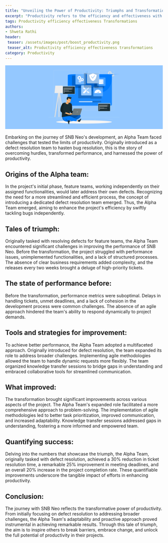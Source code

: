 ```yaml
---
title: "Unveiling the Power of Productivity: Triumphs and Transformations in Project SNB Neo"
excerpt: "Productivity refers to the efficiency and effectiveness with which resources are using to achieve desired results by exploring emerging trends."
tags: Productivity efficiency effectiveness Transformations
authors:
- Shweta Rathi
header:
 teaser: /assets/images/post/boost_productivity.png
 teaser_alt: Productivity efficiency effectiveness transformations
category: Productivity
---
```

![](/assets/images/post/boost_productivity.png)


Embarking on the journey of SNB Neo's development, an Alpha Team faced challenges that tested the limits of productivity. Originally introduced as a defect resolution team to hasten bug resolution, this is the story of overcoming hurdles, transformed performance, and harnessed the power of productivity.


##  Origins of the Alpha team:
In the project's initial phase, feature teams, working independently on their assigned functionalities, would later address their own defects. Recognizing the need for a more streamlined and efficient process, the concept of introducing a dedicated defect resolution team emerged. Thus, the Alpha Team emerged, aiming to enhance the project's efficiency by swiftly tackling bugs independently.

## Tales of triumph:
Originally tasked with resolving defects for feature teams, the Alpha Team encountered significant challenges in improving the performance of SNB Neo. Before the transformation, the project struggled with performance issues, unimplemented functionalities, and a lack of structured processes. The absence of clear business requirements added complexity, and the releases every two weeks brought a deluge of high-priority tickets.


## The state of performance before:
Before the transformation, performance metrics were suboptimal. Delays in handling tickets, unmet deadlines, and a lack of cohesion in the development process were common challenges. The absence of an agile approach hindered the team's ability to respond dynamically to project demands.

## Tools and strategies for improvement:

To achieve better performance, the Alpha Team adopted a multifaceted approach. Originally introduced for defect resolution, the team expanded its role to address broader challenges. Implementing agile methodologies allowed the team to handle dynamic requests more flexibly. The team organized knowledge transfer sessions to bridge gaps in understanding and embraced collaborative tools for streamlined communication.

## What improved:
The transformation brought significant improvements across various aspects of the project. The Alpha Team's expanded role facilitated a more comprehensive approach to problem-solving. The implementation of agile methodologies led to better task prioritization, improved communication, and increased adaptability. Knowledge transfer sessions addressed gaps in understanding, fostering a more informed and empowered team.

## Quantifying success:
Delving into the numbers that showcase the triumph, the Alpha Team, originally tasked with defect resolution, achieved a 30% reduction in ticket resolution time, a remarkable 25% improvement in meeting deadlines, and an overall 20% increase in the project completion rate. These quantifiable improvements underscore the tangible impact of efforts in enhancing productivity.

## Conclusion:
The journey with SNB Neo reflects the transformative power of productivity. From initially focusing on defect resolution to addressing broader challenges, the Alpha Team's adaptability and proactive approach proved instrumental in achieving remarkable results. Through this tale of triumph, the aim is to inspire others to break barriers, embrace change, and unlock the full potential of productivity in their projects.
